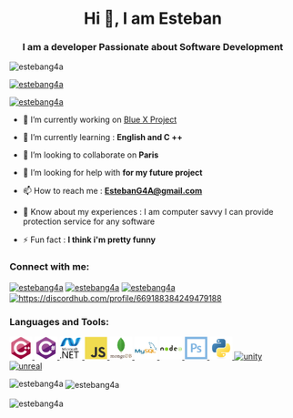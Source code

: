 <h1 align="center">Hi 👋, I am Esteban</h1>
<h3 align="center">I am a developer Passionate about Software Development</h3>

<p align="left"> <img src="https://komarev.com/ghpvc/?username=estebang4a&label=Profile%20views&color=0e75b6&style=flat" alt="estebang4a" /> </p>

<p align="left"> <a href="https://github.com/ryo-ma/github-profile-trophy"><img src="https://github-profile-trophy.vercel.app/?username=estebang4a" alt="estebang4a" /></a> </p>

<p align="left"> <a href="https://twitter.com/estebang4a" target="blank"><img src="https://img.shields.io/twitter/follow/estebang4a?logo=twitter&style=for-the-badge" alt="estebang4a" /></a> </p>

- 🔭 I’m currently working on [Blue X Project](https://discordhub.com/profile/669188384249479188)

- 🌱 I’m currently learning : **English and C ++**

- 👯 I’m looking to collaborate on **Paris**

- 🤝 I’m looking for help with **for my future project**

- 📫 How to reach me : **EstebanG4A@gmail.com**

- 📄 Know about my experiences : I am computer savvy I can provide protection service for any software

- ⚡ Fun fact : **I think i'm pretty funny**

<h3 align="left">Connect with me:</h3>
<p align="left">
<a href="https://twitter.com/estebang4a" target="blank"><img align="center" src="https://raw.githubusercontent.com/rahuldkjain/github-profile-readme-generator/master/src/images/icons/Social/twitter.svg" alt="estebang4a" height="30" width="40" /></a>
<a href="https://instagram.com/estebang4a" target="blank"><img align="center" src="https://raw.githubusercontent.com/rahuldkjain/github-profile-readme-generator/master/src/images/icons/Social/instagram.svg" alt="estebang4a" height="30" width="40" /></a>
<a href="https://www.youtube.com/c/estebang4a" target="blank"><img align="center" src="https://raw.githubusercontent.com/rahuldkjain/github-profile-readme-generator/master/src/images/icons/Social/youtube.svg" alt="estebang4a" height="30" width="40" /></a>
<a href="https://discord.gg/https://discordhub.com/profile/669188384249479188" target="blank"><img align="center" src="https://raw.githubusercontent.com/rahuldkjain/github-profile-readme-generator/master/src/images/icons/Social/discord.svg" alt="https://discordhub.com/profile/669188384249479188" height="30" width="40" /></a>
</p>

<h3 align="left">Languages and Tools:</h3>
<p align="left"> <a href="https://www.w3schools.com/cpp/" target="_blank"> <img src="https://raw.githubusercontent.com/devicons/devicon/master/icons/cplusplus/cplusplus-original.svg" alt="cplusplus" width="40" height="40"/> </a> <a href="https://www.w3schools.com/cs/" target="_blank"> <img src="https://raw.githubusercontent.com/devicons/devicon/master/icons/csharp/csharp-original.svg" alt="csharp" width="40" height="40"/> </a> <a href="https://dotnet.microsoft.com/" target="_blank"> <img src="https://raw.githubusercontent.com/devicons/devicon/master/icons/dot-net/dot-net-original-wordmark.svg" alt="dotnet" width="40" height="40"/> </a> <a href="https://developer.mozilla.org/en-US/docs/Web/JavaScript" target="_blank"> <img src="https://raw.githubusercontent.com/devicons/devicon/master/icons/javascript/javascript-original.svg" alt="javascript" width="40" height="40"/> </a> <a href="https://www.mongodb.com/" target="_blank"> <img src="https://raw.githubusercontent.com/devicons/devicon/master/icons/mongodb/mongodb-original-wordmark.svg" alt="mongodb" width="40" height="40"/> </a> <a href="https://www.mysql.com/" target="_blank"> <img src="https://raw.githubusercontent.com/devicons/devicon/master/icons/mysql/mysql-original-wordmark.svg" alt="mysql" width="40" height="40"/> </a> <a href="https://nodejs.org" target="_blank"> <img src="https://raw.githubusercontent.com/devicons/devicon/master/icons/nodejs/nodejs-original-wordmark.svg" alt="nodejs" width="40" height="40"/> </a> <a href="https://www.photoshop.com/en" target="_blank"> <img src="https://raw.githubusercontent.com/devicons/devicon/master/icons/photoshop/photoshop-line.svg" alt="photoshop" width="40" height="40"/> </a> <a href="https://www.python.org" target="_blank"> <img src="https://raw.githubusercontent.com/devicons/devicon/master/icons/python/python-original.svg" alt="python" width="40" height="40"/> </a> <a href="https://unity.com/" target="_blank"> <img src="https://www.vectorlogo.zone/logos/unity3d/unity3d-icon.svg" alt="unity" width="40" height="40"/> </a> <a href="https://unrealengine.com/" target="_blank"> <img src="https://raw.githubusercontent.com/kenangundogan/fontisto/036b7eca71aab1bef8e6a0518f7329f13ed62f6b/icons/svg/brand/unreal-engine.svg" alt="unreal" width="40" height="40"/> </a> </p>

<p><img align="left" src="https://github-readme-stats.vercel.app/api/top-langs?username=estebang4a&show_icons=true&locale=en&layout=compact" alt="estebang4a" /></p>

<p>&nbsp;<img align="center" src="https://github-readme-stats.vercel.app/api?username=estebang4a&show_icons=true&locale=en" alt="estebang4a" /></p>

<p><img align="center" src="https://github-readme-streak-stats.herokuapp.com/?user=estebang4a&" alt="estebang4a" /></p>
